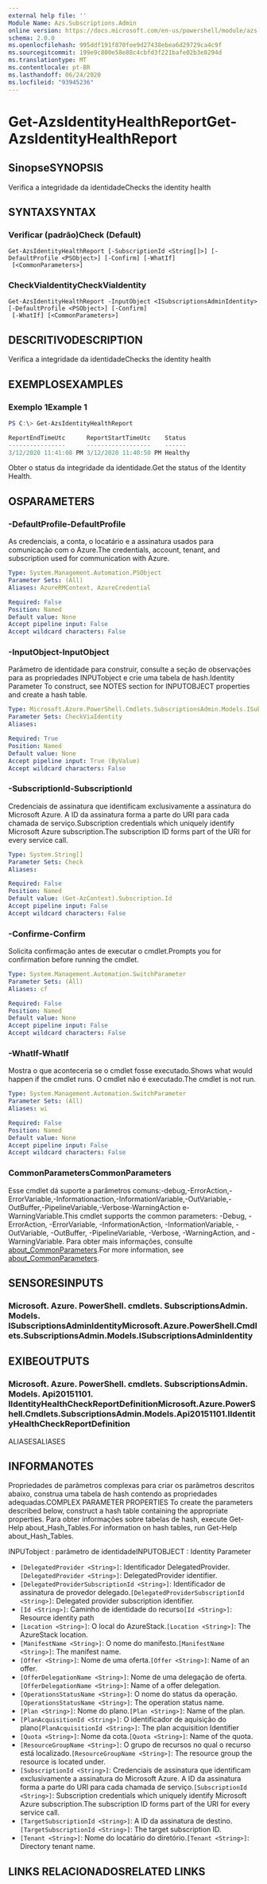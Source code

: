 ```yaml
---
external help file: ''
Module Name: Azs.Subscriptions.Admin
online version: https://docs.microsoft.com/en-us/powershell/module/azs.subscriptions.admin/get-azsidentityhealthreport
schema: 2.0.0
ms.openlocfilehash: 995ddf191f870fee9d27438ebea6d29729ca4c9f
ms.sourcegitcommit: 199e9c800e58e88c4cbfd3f221bafe02b3e8294d
ms.translationtype: MT
ms.contentlocale: pt-BR
ms.lasthandoff: 06/24/2020
ms.locfileid: "93945236"
---
```

# <span data-ttu-id="3ef68-101">Get-AzsIdentityHealthReport</span><span class="sxs-lookup"><span data-stu-id="3ef68-101">Get-AzsIdentityHealthReport</span></span>

## <span data-ttu-id="3ef68-102">Sinopse</span><span class="sxs-lookup"><span data-stu-id="3ef68-102">SYNOPSIS</span></span>
<span data-ttu-id="3ef68-103">Verifica a integridade da identidade</span><span class="sxs-lookup"><span data-stu-id="3ef68-103">Checks the identity health</span></span>

## <span data-ttu-id="3ef68-104">SYNTAX</span><span class="sxs-lookup"><span data-stu-id="3ef68-104">SYNTAX</span></span>

### <span data-ttu-id="3ef68-105">Verificar (padrão)</span><span class="sxs-lookup"><span data-stu-id="3ef68-105">Check (Default)</span></span>
```
Get-AzsIdentityHealthReport [-SubscriptionId <String[]>] [-DefaultProfile <PSObject>] [-Confirm] [-WhatIf]
 [<CommonParameters>]
```

### <span data-ttu-id="3ef68-106">CheckViaIdentity</span><span class="sxs-lookup"><span data-stu-id="3ef68-106">CheckViaIdentity</span></span>
```
Get-AzsIdentityHealthReport -InputObject <ISubscriptionsAdminIdentity> [-DefaultProfile <PSObject>] [-Confirm]
 [-WhatIf] [<CommonParameters>]
```

## <span data-ttu-id="3ef68-107">DESCRITIVO</span><span class="sxs-lookup"><span data-stu-id="3ef68-107">DESCRIPTION</span></span>
<span data-ttu-id="3ef68-108">Verifica a integridade da identidade</span><span class="sxs-lookup"><span data-stu-id="3ef68-108">Checks the identity health</span></span>

## <span data-ttu-id="3ef68-109">EXEMPLOS</span><span class="sxs-lookup"><span data-stu-id="3ef68-109">EXAMPLES</span></span>

### <span data-ttu-id="3ef68-110">Exemplo 1</span><span class="sxs-lookup"><span data-stu-id="3ef68-110">Example 1</span></span>
```powershell
PS C:\> Get-AzsIdentityHealthReport

ReportEndTimeUtc      ReportStartTimeUtc    Status 
----------------      ------------------    ------ 
3/12/2020 11:41:08 PM 3/12/2020 11:40:50 PM Healthy
```

<span data-ttu-id="3ef68-111">Obter o status da integridade da identidade.</span><span class="sxs-lookup"><span data-stu-id="3ef68-111">Get the status of the Identity Health.</span></span>

## <span data-ttu-id="3ef68-112">OS</span><span class="sxs-lookup"><span data-stu-id="3ef68-112">PARAMETERS</span></span>

### <span data-ttu-id="3ef68-113">-DefaultProfile</span><span class="sxs-lookup"><span data-stu-id="3ef68-113">-DefaultProfile</span></span>
<span data-ttu-id="3ef68-114">As credenciais, a conta, o locatário e a assinatura usados para comunicação com o Azure.</span><span class="sxs-lookup"><span data-stu-id="3ef68-114">The credentials, account, tenant, and subscription used for communication with Azure.</span></span>

```yaml
Type: System.Management.Automation.PSObject
Parameter Sets: (All)
Aliases: AzureRMContext, AzureCredential

Required: False
Position: Named
Default value: None
Accept pipeline input: False
Accept wildcard characters: False

```

### <span data-ttu-id="3ef68-115">-InputObject</span><span class="sxs-lookup"><span data-stu-id="3ef68-115">-InputObject</span></span>
<span data-ttu-id="3ef68-116">Parâmetro de identidade para construir, consulte a seção de observações para as propriedades INPUTobject e crie uma tabela de hash.</span><span class="sxs-lookup"><span data-stu-id="3ef68-116">Identity Parameter To construct, see NOTES section for INPUTOBJECT properties and create a hash table.</span></span>

```yaml
Type: Microsoft.Azure.PowerShell.Cmdlets.SubscriptionsAdmin.Models.ISubscriptionsAdminIdentity
Parameter Sets: CheckViaIdentity
Aliases:

Required: True
Position: Named
Default value: None
Accept pipeline input: True (ByValue)
Accept wildcard characters: False

```

### <span data-ttu-id="3ef68-117">-SubscriptionId</span><span class="sxs-lookup"><span data-stu-id="3ef68-117">-SubscriptionId</span></span>
<span data-ttu-id="3ef68-118">Credenciais de assinatura que identificam exclusivamente a assinatura do Microsoft Azure. A ID da assinatura forma a parte do URI para cada chamada de serviço.</span><span class="sxs-lookup"><span data-stu-id="3ef68-118">Subscription credentials which uniquely identify Microsoft Azure subscription.The subscription ID forms part of the URI for every service call.</span></span>

```yaml
Type: System.String[]
Parameter Sets: Check
Aliases:

Required: False
Position: Named
Default value: (Get-AzContext).Subscription.Id
Accept pipeline input: False
Accept wildcard characters: False

```

### <span data-ttu-id="3ef68-119">-Confirme</span><span class="sxs-lookup"><span data-stu-id="3ef68-119">-Confirm</span></span>
<span data-ttu-id="3ef68-120">Solicita confirmação antes de executar o cmdlet.</span><span class="sxs-lookup"><span data-stu-id="3ef68-120">Prompts you for confirmation before running the cmdlet.</span></span>

```yaml
Type: System.Management.Automation.SwitchParameter
Parameter Sets: (All)
Aliases: cf

Required: False
Position: Named
Default value: None
Accept pipeline input: False
Accept wildcard characters: False

```

### <span data-ttu-id="3ef68-121">-WhatIf</span><span class="sxs-lookup"><span data-stu-id="3ef68-121">-WhatIf</span></span>
<span data-ttu-id="3ef68-122">Mostra o que aconteceria se o cmdlet fosse executado.</span><span class="sxs-lookup"><span data-stu-id="3ef68-122">Shows what would happen if the cmdlet runs.</span></span>
<span data-ttu-id="3ef68-123">O cmdlet não é executado.</span><span class="sxs-lookup"><span data-stu-id="3ef68-123">The cmdlet is not run.</span></span>

```yaml
Type: System.Management.Automation.SwitchParameter
Parameter Sets: (All)
Aliases: wi

Required: False
Position: Named
Default value: None
Accept pipeline input: False
Accept wildcard characters: False

```

### <span data-ttu-id="3ef68-124">CommonParameters</span><span class="sxs-lookup"><span data-stu-id="3ef68-124">CommonParameters</span></span>
<span data-ttu-id="3ef68-125">Esse cmdlet dá suporte a parâmetros comuns:-debug,-ErrorAction,-ErrorVariable,-Informationaction,-InformationVariable,-OutVariable,-OutBuffer,-PipelineVariable,-Verbose-WarningAction e-WarningVariable.</span><span class="sxs-lookup"><span data-stu-id="3ef68-125">This cmdlet supports the common parameters: -Debug, -ErrorAction, -ErrorVariable, -InformationAction, -InformationVariable, -OutVariable, -OutBuffer, -PipelineVariable, -Verbose, -WarningAction, and -WarningVariable.</span></span> <span data-ttu-id="3ef68-126">Para obter mais informações, consulte [about_CommonParameters](http://go.microsoft.com/fwlink/?LinkID=113216).</span><span class="sxs-lookup"><span data-stu-id="3ef68-126">For more information, see [about_CommonParameters](http://go.microsoft.com/fwlink/?LinkID=113216).</span></span>

## <span data-ttu-id="3ef68-127">SENSORES</span><span class="sxs-lookup"><span data-stu-id="3ef68-127">INPUTS</span></span>

### <span data-ttu-id="3ef68-128">Microsoft. Azure. PowerShell. cmdlets. SubscriptionsAdmin. Models. ISubscriptionsAdminIdentity</span><span class="sxs-lookup"><span data-stu-id="3ef68-128">Microsoft.Azure.PowerShell.Cmdlets.SubscriptionsAdmin.Models.ISubscriptionsAdminIdentity</span></span>

## <span data-ttu-id="3ef68-129">EXIBE</span><span class="sxs-lookup"><span data-stu-id="3ef68-129">OUTPUTS</span></span>

### <span data-ttu-id="3ef68-130">Microsoft. Azure. PowerShell. cmdlets. SubscriptionsAdmin. Models. Api20151101. IIdentityHealthCheckReportDefinition</span><span class="sxs-lookup"><span data-stu-id="3ef68-130">Microsoft.Azure.PowerShell.Cmdlets.SubscriptionsAdmin.Models.Api20151101.IIdentityHealthCheckReportDefinition</span></span>

<span data-ttu-id="3ef68-131">ALIASES</span><span class="sxs-lookup"><span data-stu-id="3ef68-131">ALIASES</span></span>

## <span data-ttu-id="3ef68-132">INFORMA</span><span class="sxs-lookup"><span data-stu-id="3ef68-132">NOTES</span></span>

<span data-ttu-id="3ef68-133">Propriedades de parâmetros complexas para criar os parâmetros descritos abaixo, construa uma tabela de hash contendo as propriedades adequadas.</span><span class="sxs-lookup"><span data-stu-id="3ef68-133">COMPLEX PARAMETER PROPERTIES To create the parameters described below, construct a hash table containing the appropriate properties.</span></span> <span data-ttu-id="3ef68-134">Para obter informações sobre tabelas de hash, execute Get-Help about_Hash_Tables.</span><span class="sxs-lookup"><span data-stu-id="3ef68-134">For information on hash tables, run Get-Help about_Hash_Tables.</span></span>

<span data-ttu-id="3ef68-135">INPUTobject <ISubscriptionsAdminIdentity> : parâmetro de identidade</span><span class="sxs-lookup"><span data-stu-id="3ef68-135">INPUTOBJECT <ISubscriptionsAdminIdentity>: Identity Parameter</span></span>
  - <span data-ttu-id="3ef68-136">`[DelegatedProvider <String>]`: Identificador DelegatedProvider.</span><span class="sxs-lookup"><span data-stu-id="3ef68-136">`[DelegatedProvider <String>]`: DelegatedProvider identifier.</span></span>
  - <span data-ttu-id="3ef68-137">`[DelegatedProviderSubscriptionId <String>]`: Identificador de assinatura de provedor delegado.</span><span class="sxs-lookup"><span data-stu-id="3ef68-137">`[DelegatedProviderSubscriptionId <String>]`: Delegated provider subscription identifier.</span></span>
  - <span data-ttu-id="3ef68-138">`[Id <String>]`: Caminho de identidade do recurso</span><span class="sxs-lookup"><span data-stu-id="3ef68-138">`[Id <String>]`: Resource identity path</span></span>
  - <span data-ttu-id="3ef68-139">`[Location <String>]`: O local do AzureStack.</span><span class="sxs-lookup"><span data-stu-id="3ef68-139">`[Location <String>]`: The AzureStack location.</span></span>
  - <span data-ttu-id="3ef68-140">`[ManifestName <String>]`: O nome do manifesto.</span><span class="sxs-lookup"><span data-stu-id="3ef68-140">`[ManifestName <String>]`: The manifest name.</span></span>
  - <span data-ttu-id="3ef68-141">`[Offer <String>]`: Nome de uma oferta.</span><span class="sxs-lookup"><span data-stu-id="3ef68-141">`[Offer <String>]`: Name of an offer.</span></span>
  - <span data-ttu-id="3ef68-142">`[OfferDelegationName <String>]`: Nome de uma delegação de oferta.</span><span class="sxs-lookup"><span data-stu-id="3ef68-142">`[OfferDelegationName <String>]`: Name of a offer delegation.</span></span>
  - <span data-ttu-id="3ef68-143">`[OperationsStatusName <String>]`: O nome do status da operação.</span><span class="sxs-lookup"><span data-stu-id="3ef68-143">`[OperationsStatusName <String>]`: The operation status name.</span></span>
  - <span data-ttu-id="3ef68-144">`[Plan <String>]`: Nome do plano.</span><span class="sxs-lookup"><span data-stu-id="3ef68-144">`[Plan <String>]`: Name of the plan.</span></span>
  - <span data-ttu-id="3ef68-145">`[PlanAcquisitionId <String>]`: O identificador de aquisição do plano</span><span class="sxs-lookup"><span data-stu-id="3ef68-145">`[PlanAcquisitionId <String>]`: The plan acquisition Identifier</span></span>
  - <span data-ttu-id="3ef68-146">`[Quota <String>]`: Nome da cota.</span><span class="sxs-lookup"><span data-stu-id="3ef68-146">`[Quota <String>]`: Name of the quota.</span></span>
  - <span data-ttu-id="3ef68-147">`[ResourceGroupName <String>]`: O grupo de recursos no qual o recurso está localizado.</span><span class="sxs-lookup"><span data-stu-id="3ef68-147">`[ResourceGroupName <String>]`: The resource group the resource is located under.</span></span>
  - <span data-ttu-id="3ef68-148">`[SubscriptionId <String>]`: Credenciais de assinatura que identificam exclusivamente a assinatura do Microsoft Azure. A ID da assinatura forma a parte do URI para cada chamada de serviço.</span><span class="sxs-lookup"><span data-stu-id="3ef68-148">`[SubscriptionId <String>]`: Subscription credentials which uniquely identify Microsoft Azure subscription.The subscription ID forms part of the URI for every service call.</span></span>
  - <span data-ttu-id="3ef68-149">`[TargetSubscriptionId <String>]`: A ID da assinatura de destino.</span><span class="sxs-lookup"><span data-stu-id="3ef68-149">`[TargetSubscriptionId <String>]`: The target subscription ID.</span></span>
  - <span data-ttu-id="3ef68-150">`[Tenant <String>]`: Nome do locatário do diretório.</span><span class="sxs-lookup"><span data-stu-id="3ef68-150">`[Tenant <String>]`: Directory tenant name.</span></span>

## <span data-ttu-id="3ef68-151">LINKS RELACIONADOS</span><span class="sxs-lookup"><span data-stu-id="3ef68-151">RELATED LINKS</span></span>

